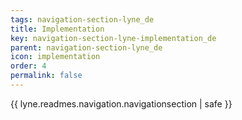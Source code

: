 ```yaml
---
tags: navigation-section-lyne_de
title: Implementation
key: navigation-section-lyne-implementation_de
parent: navigation-section-lyne_de
icon: implementation
order: 4
permalink: false  
---
```

{{ lyne.readmes.navigation.navigationsection | safe }}


